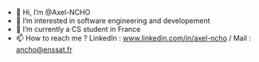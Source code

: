 - 👋 Hi, I’m @Axel-NCHO
- 👀 I’m interested in software engineering and developement
- 🌱 I’m currently a CS student in France
- 📫 How to reach me ? LinkedIn : www.linkedin.com/in/axel-ncho / Mail : ancho@enssat.fr

<!---
Axel-NCHO/Axel-NCHO is a ✨ special ✨ repository because its `README.md` (this file) appears on your GitHub profile.
You can click the Preview link to take a look at your changes.
--->

